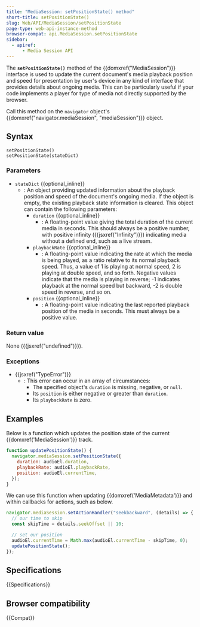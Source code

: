 ```yaml
---
title: "MediaSession: setPositionState() method"
short-title: setPositionState()
slug: Web/API/MediaSession/setPositionState
page-type: web-api-instance-method
browser-compat: api.MediaSession.setPositionState
sidebar:
  - apiref:
      - Media Session API
---
```


The **`setPositionState()`** method of the
{{domxref("MediaSession")}} interface is used to update the current
document's media playback position and speed for presentation by user's device in any
kind of interface that provides details about ongoing media. This can be
particularly useful if your code implements a player for type of media not directly
supported by the browser.

Call this method on the `navigator` object's
{{domxref("navigator.mediaSession", "mediaSession")}} object.

## Syntax

```js-nolint
setPositionState()
setPositionState(stateDict)
```

### Parameters

- `stateDict` {{optional_inline}}
  - : An object providing updated information about the playback position and speed
    of the document's ongoing media. If the object is empty, the existing playback
    state information is cleared. This object can contain the following
    parameters:
    - `duration` {{optional_inline}}
      - : A floating-point value giving the total duration of the current media in seconds. This should always be a positive number, with positive infinity ({{jsxref("Infinity")}}) indicating media without a defined end, such as a live stream.
    - `playbackRate` {{optional_inline}}
      - : A floating-point value indicating the rate at which the media is being played, as a ratio relative to its normal playback speed. Thus, a value of 1 is playing at normal speed, 2 is playing at double speed, and so forth. Negative values indicate that the media is playing in reverse; -1 indicates playback at the normal speed but backward, -2 is double speed in reverse, and so on.
    - `position` {{optional_inline}}
      - : A floating-point value indicating the last reported playback position of the media in seconds. This must always be a positive value.

### Return value

None ({{jsxref("undefined")}}).

### Exceptions

- {{jsxref("TypeError")}}
  - : This error can occur in an array of circumstances:
    - The specified object's `duration` is missing, negative, or `null`.
    - Its `position` is either negative or greater than `duration`.
    - Its `playbackRate` is zero.

## Examples

Below is a function which updates the position state of the current
{{domxref('MediaSession')}} track.

```js
function updatePositionState() {
  navigator.mediaSession.setPositionState({
    duration: audioEl.duration,
    playbackRate: audioEl.playbackRate,
    position: audioEl.currentTime,
  });
}
```

We can use this function when updating {{domxref('MediaMetadata')}} and within callbacks for actions, such as below.

```js
navigator.mediaSession.setActionHandler("seekbackward", (details) => {
  // our time to skip
  const skipTime = details.seekOffset || 10;

  // set our position
  audioEl.currentTime = Math.max(audioEl.currentTime - skipTime, 0);
  updatePositionState();
});
```

## Specifications

{{Specifications}}

## Browser compatibility

{{Compat}}
